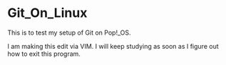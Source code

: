 # Git_On_Linux
This is to test my setup of Git on Pop!_OS.

I am making this edit via VIM.  I will keep
studying as soon as I figure out how to exit
this program.
